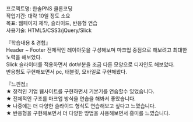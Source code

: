 프로젝트명: 한솔PNS 클론코딩  
작업기간: 대략 10일 정도 소요  
목표: 웹페이지 제작, 슬라이드, 반응형 연습  
사용기술: HTML5/CSS3/jQuery/Slick
  
  
『학습내용 & 경헙』  
Header ~ Footer 전체적인 레이아웃을 구성해보며 마크업 중점으로 해보려고 최대한 노력을 해보았다.  
Slick 슬라이더를 적용하면서 dot부분을 조금 다른 모양으로 디자인도 해보았다.  
반응형도 구현해보면서 pc, 태블릿, 모바일로 구현해봤다.  
  
  
『느낀점』  
★ 정적인 기업 웹사이트를 구현하면서 기본기를 연습할수 있었습니다.  
★ 전체적인 구조를 마크업 방식을 연습을 해봐서 좋았습니다.  
★ 나중에는 더 다양한 슬라이드 형식도 연습해보고 싶다고 느꼈습니다.  
★ 반응형을 구현해보면서 더 다양한 방법을 사용해보면서 흥미를 느꼈습니다.  
